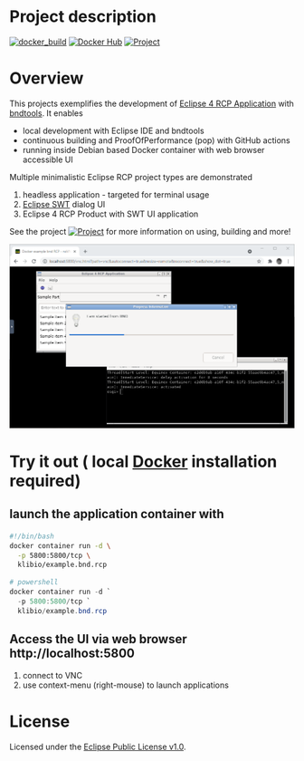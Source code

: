# Project description

[![docker_build](https://github.com/klibio/example.bnd.rcp/actions/workflows/actions_build.yml/badge.svg)](https://github.com/klibio/example.bnd.rcp/actions/workflows/actions_build.yml)
[![Docker Hub](https://img.shields.io/badge/Docker%20Hub-example.bnd.rcp-blue)](https://hub.docker.com/repository/docker/klibio/example.bnd.rcp)
[![Project](https://img.shields.io/badge/Project-Wiki-blueviolet)](https://github.com/klibio/example.bnd.rcp/wiki)

# Overview

This projects exemplifies the development of [Eclipse 4 RCP Application](https://www.eclipse.org/equinox/) with [bndtools](https://bndtools.org/).
It enables
* local development with Eclipse IDE and bndtools
* continuous building and ProofOfPerformance (pop) with GitHub actions
* running inside Debian based Docker container with web browser accessible UI

Multiple minimalistic Eclipse RCP project types are demonstrated
1. headless application - targeted for terminal usage
2. [Eclipse SWT](https://www.eclipse.org/swt/) dialog UI 
3. Eclipse 4 RCP Product with SWT UI application 

See the project [![Project](https://img.shields.io/badge/Project-Wiki-blueviolet)](https://github.com/klibio/example.bnd.rcp/wiki) for more information on using, building and more!

![BrowserUI displaying Eclipse RCP applications](_doc\pic\03_Browser_Desktop_Apps.png)
# Try it out ( local [Docker](https://www.docker.com/) installation required)

## launch the application container with
```bash
#!/bin/bash
docker container run -d \
  -p 5800:5800/tcp \
  klibio/example.bnd.rcp
```
```powershell
# powershell
docker container run -d `
  -p 5800:5800/tcp `
  klibio/example.bnd.rcp
```

##  Access the UI via  web browser http://localhost:5800 
1. connect to VNC
2. use context-menu (right-mouse) to launch applications

# License

Licensed under the [Eclipse Public License v1.0](http://www.eclipse.org/legal/epl-v10.html).
